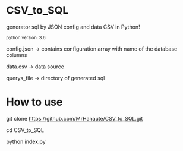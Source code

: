 # CSV_to_SQL
generator sql by JSON config and data CSV in Python!

<sup>python version: 3.6<sup/>
  
config.json -> contains configuration array with name of the database columns

data.csv -> data source

querys_file -> directory of generated sql

# How to use
git clone https://github.com/MrHanaute/CSV_to_SQL.git

cd CSV_to_SQL 

python index.py
